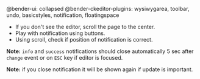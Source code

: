 @bender-ui: collapsed
@bender-ckeditor-plugins: wysiwygarea, toolbar, undo, basicstyles, notification, floatingspace

* If you don't see the editor, scroll the page to the center.
* Play with notification using buttons.
* Using scroll, check if position of notification is correct.

**Note:** `info` and `success` notifications should close automatically 5 sec after `change` event or on `ESC` key if editor is focused.

**Note:** if you close notification it will be shown again if update is important.